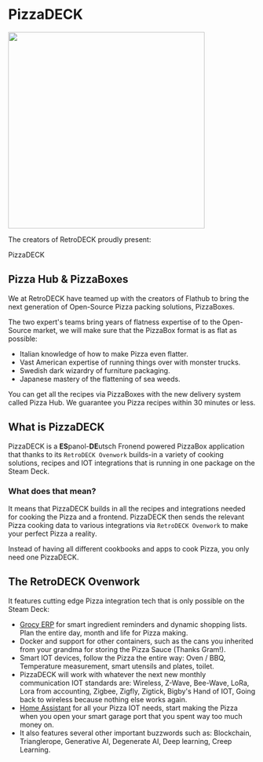 # PizzaDECK

<img src="../../wiki_images/logos/rd-esde-logo.svg" width="400">

The creators of RetroDECK proudly present:

PizzaDECK

## Pizza Hub & PizzaBoxes

We at RetroDECK have teamed up with the creators of Flathub to bring the next generation of Open-Source Pizza packing solutions, PizzaBoxes.

The two expert's teams bring years of flatness expertise of to the Open-Source market, we will make sure that the PizzaBox format is as flat as possible:

- Italian knowledge of how to make Pizza even flatter.
- Vast American expertise of running things over with monster trucks.
- Swedish dark wizardry of furniture packaging.
- Japanese mastery of the flattening of sea weeds.

You can get all the recipes via PizzaBoxes with the new delivery system called Pizza Hub. We guarantee you Pizza recipes within 30 minutes or less.


## What is PizzaDECK

PizzaDECK is a **ES**panol-**DE**utsch Fronend powered PizzaBox application that thanks to its `RetroDECK Ovenwork` builds-in a variety of cooking solutions, recipes and IOT integrations that is running in one package on the Steam Deck.


### What does that mean?

It means that PizzaDECK builds in all the recipes and integrations needed for cooking the Pizza and a frontend. PizzaDECK then sends the relevant Pizza cooking data to various integrations via `RetroDECK Ovenwork` to make your perfect Pizza a reality.

Instead of having all different cookbooks and apps to cook Pizza, you only need one PizzaDECK.


## The RetroDECK Ovenwork

It features cutting edge Pizza integration tech that is only possible on the Steam Deck:

- [Grocy ERP](/https://grocy.info) for smart ingredient reminders and dynamic shopping lists. Plan the entire day, month and life for Pizza making.
- Docker and support for other containers, such as the cans you inherited from your grandma for storing the Pizza Sauce (Thanks Gram!).
- Smart IOT devices, follow the Pizza the entire way: Oven / BBQ, Temperature measurement, smart utensils and plates, toilet.
- PizzaDECK will work with whatever the next new monthly communication IOT standards are: Wireless, Z-Wave, Bee-Wave, LoRa, Lora from accounting, Zigbee, Zigfly, Zigtick, Bigby's Hand of IOT, Going back to wireless because nothing else works again.
- [Home Assistant](https://www.home-assistant.io/) for all your Pizza IOT needs, start making the Pizza when you open your smart garage port that you spent way too much money on.
- It also features several other important buzzwords such as: Blockchain, Trianglerope, Generative AI, Degenerate AI, Deep learning, Creep Learning.

